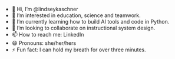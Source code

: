 - 👋 Hi, I’m @lindseykaschner
- 👀 I’m interested in education, science and teamwork.
- 🌱 I’m currently learning how to build AI tools and code in Python.
- 💞️ I’m looking to collaborate on instructional system design.
- 📫 How to reach me: LinkedIn
- 😄 Pronouns: she/her/hers
- ⚡ Fun fact: I can hold my breath for over three minutes.

<!---
lindseykaschner/lindseykaschner is a ✨ special ✨ repository because its `README.md` (this file) appears on your GitHub profile.
You can click the Preview link to take a look at your changes.
--->
